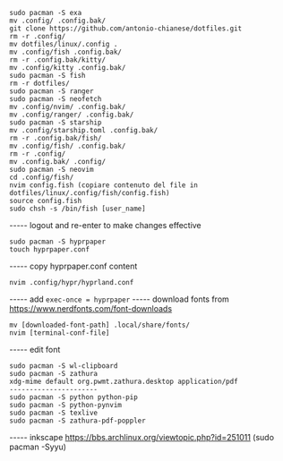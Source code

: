```
sudo pacman -S exa
mv .config/ .config.bak/
git clone https://github.com/antonio-chianese/dotfiles.git
rm -r .config/
mv dotfiles/linux/.config .
mv .config/fish .config.bak/
rm -r .config.bak/kitty/
mv .config/kitty .config.bak/
sudo pacman -S fish
rm -r dotfiles/
sudo pacman -S ranger
sudo pacman -S neofetch
mv .config/nvim/ .config.bak/
mv .config/ranger/ .config.bak/
sudo pacman -S starship
mv .config/starship.toml .config.bak/
rm -r .config.bak/fish/
mv .config/fish/ .config.bak/
rm -r .config/
mv .config.bak/ .config/
sudo pacman -S neovim
cd .config/fish/
nvim config.fish (copiare contenuto del file in dotfiles/linux/.config/fish/config.fish)
source config.fish
sudo chsh -s /bin/fish [user_name]
```
----- logout and re-enter to make changes effective
```
sudo pacman -S hyprpaper
touch hyprpaper.conf
```
----- copy hyprpaper.conf content
```
nvim .config/hypr/hyprland.conf
```
----- add ```exec-once = hyprpaper```
----- download fonts from https://www.nerdfonts.com/font-downloads
```
mv [downloaded-font-path] .local/share/fonts/
nvim [terminal-conf-file]
```
----- edit font
```
sudo pacman -S wl-clipboard
sudo pacman -S zathura
xdg-mime default org.pwmt.zathura.desktop application/pdf
----------------------
sudo pacman -S python python-pip
sudo pacman -S python-pynvim
sudo pacman -S texlive
sudo pacman -S zathura-pdf-poppler
```
----- inkscape
https://bbs.archlinux.org/viewtopic.php?id=251011 (sudo pacman -Syyu)

